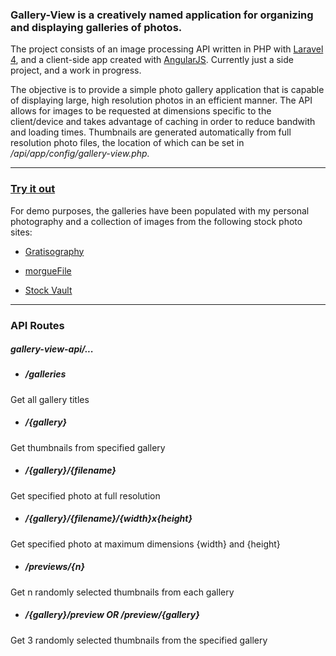 ### Gallery-View is a creatively named application for organizing and displaying galleries of photos.

The project consists of an image processing API written in PHP with [Laravel 4](http://laravel.com), and a client-side app created with [AngularJS](http://angularjs.org). Currently just a side project, and a work in progress.

The objective is to provide a simple photo gallery application that is capable of displaying large, high resolution photos in an efficient manner. The API allows for images to be requested at dimensions specific to the client/device and takes advantage of caching in order to reduce bandwith and loading times. Thumbnails are generated automatically from full resolution photo files, the location of which can be set in _/api/app/config/gallery-view.php._

---
### [Try it out](http://mstork.info/gallery-view)

For demo purposes, the galleries have been populated with my personal photography and a collection of images from the following stock photo sites:

* [Gratisography](http://gratisography.com)

* [morgueFile](http://morguefile.com)

* [Stock Vault](http://stockvault.com)

---
### API Routes

##### _gallery-view-api/..._

* ##### /galleries
Get all gallery titles

* ##### /{gallery}
Get thumbnails from specified gallery

* ##### /{gallery}/{filename}
Get specified photo at full resolution

* ##### /{gallery}/{filename}/{width}x{height}
Get specified photo at maximum dimensions {width} and {height}

* ##### /previews/{n}
Get n randomly selected thumbnails from each gallery

* ##### /{gallery}/preview OR /preview/{gallery}
Get 3 randomly selected thumbnails from the specified gallery